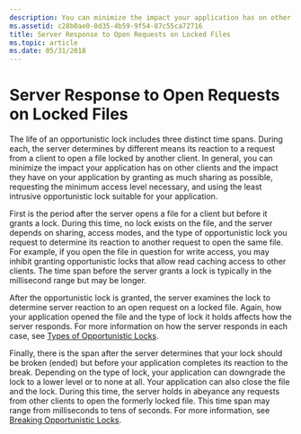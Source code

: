```yaml
---
description: You can minimize the impact your application has on other clients and the impact they have on your application by granting as much sharing as possible, requesting the minimum access level necessary, and using the least intrusive opportunistic lock suitable for your application.
ms.assetid: c28b0ae0-0d35-4b59-9f54-87c55ca72716
title: Server Response to Open Requests on Locked Files
ms.topic: article
ms.date: 05/31/2018
---
```


# Server Response to Open Requests on Locked Files

The life of an opportunistic lock includes three distinct time spans. During each, the server determines by different means its reaction to a request from a client to open a file locked by another client. In general, you can minimize the impact your application has on other clients and the impact they have on your application by granting as much sharing as possible, requesting the minimum access level necessary, and using the least intrusive opportunistic lock suitable for your application.

First is the period after the server opens a file for a client but before it grants a lock. During this time, no lock exists on the file, and the server depends on sharing, access modes, and the type of opportunistic lock you request to determine its reaction to another request to open the same file. For example, if you open the file in question for write access, you may inhibit granting opportunistic locks that allow read caching access to other clients. The time span before the server grants a lock is typically in the millisecond range but may be longer.

After the opportunistic lock is granted, the server examines the lock to determine server reaction to an open request on a locked file. Again, how your application opened the file and the type of lock it holds affects how the server responds. For more information on how the server responds in each case, see [Types of Opportunistic Locks](types-of-opportunistic-locks.md).

Finally, there is the span after the server determines that your lock should be broken (ended) but before your application completes its reaction to the break. Depending on the type of lock, your application can downgrade the lock to a lower level or to none at all. Your application can also close the file and the lock. During this time, the server holds in abeyance any requests from other clients to open the formerly locked file. This time span may range from milliseconds to tens of seconds. For more information, see [Breaking Opportunistic Locks](breaking-opportunistic-locks.md).

 

 



